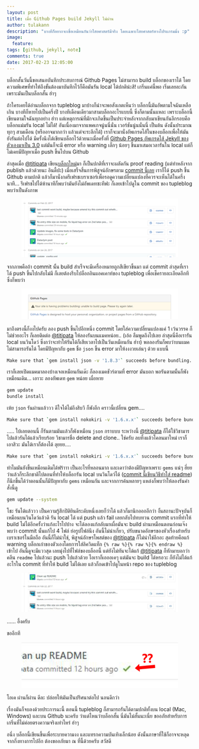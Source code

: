 ```yaml
---
layout: post
title: เมื่อ Github Pages build Jekyll ไม่ผ่าน
author: tulakann
description: "บางทีก็อยากจะเชื่อเหมือนกันว่าไสยศาสตร์มีจริง โดยเฉพาะไสยศาสตร์ทางโปรแกรมมิ่ง :p"
image:
  feature: 
tags: [github, jekyll, note]
comments: true
date: 2017-02-23 12:05:00
---
```


บล็อกสั้นวันนี้ขอเสนอบันทึกประสบการณ์ Github Pages ไม่สามารถ build บล็อกของเราได้ โดยความพิเศษที่ทำให้ถึงขั้นต้องมาบันทึกไว้ก็คือมันรัน local ได้ปกติน่ะสิ! เกริ่นแค่นี้พอ เริ่มเลยละกันเพราะมันเป็นบล็อกสั้น ฮ่าๆ

ถ้าใครเคยได้อ่านบล็อกจาก tupleblog มาบ้างก็น่าจะพอสังเกตเห็นว่า บล็อกนี้มันอัพตามใจฉันเหลือเกิน บางทีก็หายไปเป็นครึ่งปี บางทีเดือนเดียวมาสามบล็อกอะไรแบบนี้ ซึ่งก็ตามนั้นแหละ เพราะบล็อกนี้เขียนตามใจฉันทุกอย่าง ฮ่าา แต่เหตุการณ์ที่มักจะเกิดขึ้นเป็นประจำหลังจากกลับมาเขียนกันอีกรอบคือ บล็อกแม่มรัน local ไม่ได้! อันเนื่องมาจากแพคเกจนู่นนี่นั่น เวอร์ชันนู่นนั่นนี่ เป็นต้น ดังนั้นประมาณทุกๆ สามเดือน (หรืออาจมากกว่า แล้วแต่จะระลึกได้) เราก็จะมานั่งอัพเกรดไส้ในของบล็อกเพื่อให้มันยังรันต่อไปได้ มีครั้งนึงได้เขียนบล็อกไว้ด้วยนะเมื่อครั้งที่ [Github Pages อัพเกรดไส้ Jekyll ของตัวเองมาเป็น 3.0](http://tupleblog.github.io/jekyll-3-github-page/) แต่มันก็จะมี error หรือ warning เล็กๆ น้อยๆ ขึ้นมาเสมอเวลารันใน local แต่ก็ไม่เคยมีปัญหาเมื่อ push ขึ้นไปบน Github

ล่าสุดเมื่อ [@titipata](https://twitter.com/titipat_a) เขียน[บล็อกใหม่](http://tupleblog.github.io/dataclysm-big-data/)มา ก็เป็นปกติที่เราจะผลัดกัน proof reading (แต่ทำหลังจาก publish แล้วด้วยนะ อินดี้ปะ) เมื่อเสร็จสิ้นการพิสูจน์อักษรตาม [commit นี้เลย](https://github.com/tupleblog/tupleblog.github.io/commit/f12eef34b19fab3dacda8519d8080ecb86e5cc88) เราก็ได้ push ขึ้น Github ตามปกติ แล้วก็มานั่งกดรีเฟรชเบราเซอร์เพื่อรอดูความเปลี่ยนแปลงที่ควรจะเห็นได้ในครึ่งนาที... รีเฟรชไปได้ห้านาทีก็พบว่ามันยังไม่อัพเดทซะทีฟะ ก็เลยเข้าไปดูใน commit ของ tupleblog พบว่าเป็นดังภาพ

<figure><center>
  <img width="auto" src="/images/post/buildfail/commit.png" data-action="zoom"/>
</center></figure>

จากภาพคือถ้า commit นั้น build สำเร็จจะมีเครื่องหมายถูกสีเขียวขึ้นมา แต่ commit ล่าสุดที่เราได้ push ขึ้นไปกลับไม่มี ก็เลยต้องรีบไปล็อกอินแอคเคาท์ของ tupleblog เพื่อเช็ครายละเอียดอีกทีซึ่งก็พบว่า

<figure><center>
  <img width="auto" src="/images/post/buildfail/error.png" data-action="zoom"/>
</center></figure>

มาถึงตรงนี้ก็งงไปครับ ลอง push ขึ้นไปอีกหนึ่ง commit โดยใส่ความเปลี่ยนแปลงแค่ 1 เว้นวรรค ก็ไม่ช่วยอะไร ก็เลยติดต่อ [@titipata](https://twitter.com/titipat_a) ให้ลองรันบนแมคหน่อย.. (เอ้อ ลืมพูดถึงไปเลย ล่าสุดนี่คือเรารัน local บนวินโดว์ ซึ่งกว่าจะทำให้รันได้ก็เสียเวลาไปเป็นวันเหมือนกัน ฮ่าา) พอลองรันก็พบว่าบนแมคไม่สามารถรันได้ โดยมีปัญหากับ `gem` ชื่อ `json` ขึ้น error มาให้งงงวยเล่นๆ ด้วย แบบนี้

```sh
Make sure that `gem install json -v '1.8.3'` succeeds before bundling.
```

เราก็เลยเปิดแมคมาลองบ้างเจอเหมือนกันเด๊ะ ก็ลองเมคชัวร์ตามที่ error มันบอก พอรันตามนั้นก็พังเหมือนเดิม... เอาวะ ลองอัพเดท `gem` หน่อย เผื่อหาย

```sh
gem update
bundle install
```

เห้ย `json` รันผ่านแล้ววว ดีใจได้ไม่ถึงสิบวิ ก็พังอีก คราวนี้เปลี่ยน gem....

```sh
Make sure that `gem install nokokiri -v '1.6.x.x'` succeeds before bundling.
```

..... ใบ้เลยตอนนี้ ก็รันตามมันแล้วก็พังเหมือน `json` กราบบบ ระหว่างนี้ [@titipata](https://twitter.com/titipat_a) ก็ได้ใช้วิชามารไปแล้วรันได้แล้วเรียบร้อย วิชามารชื่อ delete and clone.. ใช่ครับ ลบทิ้งแล้วโคลนมาใหม่ เราก็เอาสิวะ มันได้เราก็ต้องได้ ลุยยย....

```sh
Make sure that `gem install nokokiri -v '1.6.x.x'` succeeds before bundling.
```

ทำไมมันยังขึ้นเหมือนเดิมได้ฟร้าาา เป็นอะไรที่หลอนมาก และเดาว่าต้องมีปัญหาเพราะ `gems` แน่ๆ ฮึ่ยย ว่าแล้วก็ระลึกชาติไปตอนที่ทำให้บล็อกรัน local บนวินโดว์ได้ ([commit นี้เขียนวิธีทำใส่ readme](https://github.com/tupleblog/tupleblog.github.io/commit/554688aa2c2d0a603c7c3f02c7158747992b0310)) ก็นึกขึ้นได้ว่าตอนนั้นก็มีปัญหากับ `gems` เหมือนกัน และจากการค้นหลายๆ แหล่งก็พบว่าให้ลองรันคำสั่งนี้ดู

```sh
gem update --system 
```

โชะ รันได้แล้ววว เป็นความรู้สึกปิติยินดีระดับหนึ่งเลยก็ว่าได้ แล้วก็มานึกออกอีกว่า งั้นสถานะปัจจุบันก็เหมือนบนวินโดว์แล้วดิ รัน local ได้ แต่ push แล้ว fail เลยกลับไปทบทวน commit แรกที่ทำให้ build ไม่ได้อีกครั้งว่าแก้อะไรไปบ้าง จะได้ลองแก้กลับมาเผื่อมันจะ build ผ่านเหมือนตอนก่อนเจ๊ง พบว่า commit นั้นแก้ไป 4 ไฟล์ ย่อรูปไฟล์นึง อันนี้ไม่น่าเกี่ยว, ปรับขนาดอักษรของหัวเรื่องสำหรับเบราเซอร์ในมือถือ อันนี้ก็ไม่น่าใช่, พิสูจน์อักษรโพสต์ของ [@titipata](https://twitter.com/titipat_a) ก็ไม่น่าใช่อีกอะ สุดท้ายคือแก้ warning บล็อกเก่าของตัวเองโดยการใส่ลิควิดแท็ก `{% raw %}{% raw %}{% endraw %}` เข้าไป อันนี้ดูจะมีแววสุด เลยมุ่งไปที่ไฟล์ของบล็อกนี้ แต่ยังไม่ทันจะได้แก้ [@titipata](https://twitter.com/titipat_a) ก็ทักมาบอกว่าคลีน `readme` ไปแล้วนะ push ไปแล้วด้วย ไอเราก็เอออเคๆ แต่มันจะ build ได้หรอวะ ก็ยังไม่ได้แก้อะไรใน commit ที่ทำให้ build ไม่ได้เลย แล้วก็กดเข้าไปดูในหน้า repo ของ tupleblog

<figure><center>
  <img width="auto" src="/images/post/buildfail/buildpass.jpg" data-action="zoom"/>
</center></figure>
 
 ...... อึ้งครับ

 ขออีกที

 <figure><center>
  <img width="auto" src="/images/post/buildfail/buildpass-zoom.JPG" data-action="zoom"/>
</center></figure>

โอเค ผ่านก็ผ่าน ดีละ ปล่อยให้มันเป็นปริศนาต่อไป นอนดีกว่า

เรื่องมันก็จบลงด้วยประการฉะนี้ ตอนนี้ tupleblog ก็สามารถรันได้ตามปกติทั้งบน local (Mac, Windows) และบน Github นะครับ ว่าแต่ไหนว่าบล็อกสั้น นี่มันไม่สั้นนะเนี่ย ขออภัยสำหรับการเกริ่นที่ไม่ค่อยตรงความจริงเท่าไหร่ ฮ่าๆ 

อนึ่ง บล็อกนี้เขียนขึ้นเพื่อระบายความงง และแทรกความบันเทิงเล็กน้อย ดังนั้นภาษาที่ใช้ก็อาจจะหลุดจากกึ่งทางการไปอีก ต้องขออภัยมา ณ ที่นี้ด้วยครับ สวัสดี